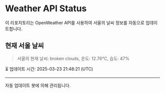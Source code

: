 
# Weather API Status

이 리포지토리는 OpenWeather API를 사용하여 서울의 날씨 정보를 자동으로 업데이트합니다.

## 현재 서울 날씨
> 서울의 현재 날씨: broken clouds, 온도: 12.76°C, 습도: 47%

⏳ 업데이트 시간: 2025-03-23 21:48:21 (UTC)

---
자동 업데이트 봇에 의해 관리됩니다.
